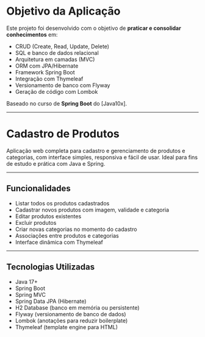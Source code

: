 #  Objetivo da Aplicação

Este projeto foi desenvolvido com o objetivo de **praticar e consolidar conhecimentos** em:

- CRUD (Create, Read, Update, Delete)
- SQL e banco de dados relacional
- Arquitetura em camadas (MVC)
- ORM com JPA/Hibernate
- Framework Spring Boot
- Integração com Thymeleaf
- Versionamento de banco com Flyway
- Geração de código com Lombok

 Baseado no curso de **Spring Boot** do [Java10x].

---

#  Cadastro de Produtos

Aplicação web completa para cadastro e gerenciamento de produtos e categorias, com interface simples, responsiva e fácil de usar. Ideal para fins de estudo e prática com Java e Spring.

---

##  Funcionalidades

-  Listar todos os produtos cadastrados
-  Cadastrar novos produtos com imagem, validade e categoria
-  Editar produtos existentes
-  Excluir produtos
-  Criar novas categorias no momento do cadastro
-  Associações entre produtos e categorias
-  Interface dinâmica com Thymeleaf

---

##  Tecnologias Utilizadas

-  Java 17+
-  Spring Boot
-  Spring MVC
-  Spring Data JPA (Hibernate)
-  H2 Database (banco em memória ou persistente)
-  Flyway (versionamento de banco de dados)
-  Lombok (anotações para reduzir boilerplate)
-  Thymeleaf (template engine para HTML)
